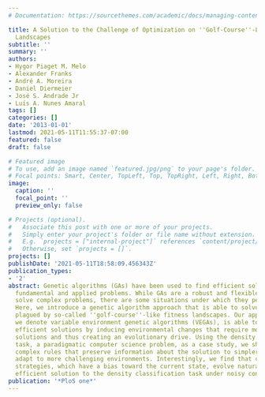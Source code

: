 ```yaml
---
# Documentation: https://sourcethemes.com/academic/docs/managing-content/

title: A Solution to the Challenge of Optimization on ''Golf-Course''-Like Fitness
  Landscapes
subtitle: ''
summary: ''
authors:
- Hygor Piaget M. Melo
- Alexander Franks
- André A. Moreira
- Daniel Diermeier
- José S. Andrade Jr
- Luı́s A. Nunes Amaral
tags: []
categories: []
date: '2013-01-01'
lastmod: 2021-05-11T11:55:37-07:00
featured: false
draft: false

# Featured image
# To use, add an image named `featured.jpg/png` to your page's folder.
# Focal points: Smart, Center, TopLeft, Top, TopRight, Left, Right, BottomLeft, Bottom, BottomRight.
image:
  caption: ''
  focal_point: ''
  preview_only: false

# Projects (optional).
#   Associate this post with one or more of your projects.
#   Simply enter your project's folder or file name without extension.
#   E.g. `projects = ["internal-project"]` references `content/project/deep-learning/index.md`.
#   Otherwise, set `projects = []`.
projects: []
publishDate: '2021-05-11T18:58:09.456343Z'
publication_types:
- '2'
abstract: Genetic algorithms (GAs) have been used to find efficient solutions to numerous
  fundamental and applied problems. While GAs are a robust and flexible approach to
  solve complex problems, there are some situations under which they perform poorly.
  Here, we introduce a genetic algorithm approach that is able to solve complex tasks
  plagued by so-called ''golf-course''-like fitness landscapes. Our approach, which
  we denote variable environment genetic algorithms (VEGAs), is able to find highly
  efficient solutions by inducing environmental changes that require more complex
  solutions and thus creating an evolutionary drive. Using the density classification
  task, a paradigmatic computer science problem, as a case study, we show that more
  complex rules that preserve information about the solution to simpler tasks can
  adapt to more challenging environments. Interestingly, we find that conservative
  strategies, which have a bias toward the current state, evolve naturally as a highly
  efficient solution to the density classification task under noisy conditions.
publication: '*PloS one*'
---
```


